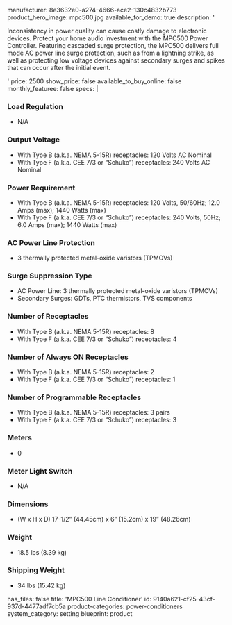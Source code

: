 manufacturer: 8e3632e0-a274-4666-ace2-130c4832b773
product_hero_image: mpc500.jpg
available_for_demo: true
description: '<p>Inconsistency in power quality can cause costly damage to electronic devices. Protect your home audio investment with the MPC500 Power Controller. Featuring cascaded surge protection, the MPC500 delivers full mode AC power line surge protection, such as from a lightning strike, as well as protecting low voltage devices against secondary surges and spikes that can occur after the initial event.</p>'
price: 2500
show_price: false
available_to_buy_online: false
monthly_featuree: false
specs: |
  <h3><b>Load Regulation</b></h3><ul><li>N/A</li></ul><h3>Output Voltage&nbsp;</h3><ul><li>With Type B (a.k.a. NEMA 5-15R) receptacles: 120 Volts AC Nominal</li><li>With Type F (a.k.a. CEE 7/3 or “Schuko”) receptacles:<b>&nbsp;</b>240 Volts AC Nominal</li></ul><h3><b>Power Requirement&nbsp;</b></h3><ul><li>With Type B (a.k.a. NEMA 5-15R) receptacles:&nbsp;120 Volts, 50/60Hz;&nbsp;12.0 Amps (max); 1440 Watts (max)</li><li>With Type F (a.k.a. CEE 7/3 or “Schuko”) receptacles:&nbsp;240 Volts, 50Hz; 6.0 Amps (max); 1440 Watts (max)</li></ul><h3>AC Power Line Protection</h3><ul><li>3 thermally protected metal-oxide varistors (TPMOVs)</li></ul><h3>Surge Suppression Type</h3><ul><li>AC Power Line: 3 thermally protected metal-oxide varistors (TPMOVs)<br></li><li>Secondary Surges: GDTs, PTC thermistors, TVS components</li></ul><h3>Number of Receptacles</h3><ul><li>With Type B (a.k.a. NEMA 5-15R) receptacles: 8</li><li>With Type F (a.k.a. CEE 7/3 or “Schuko”) receptacles: 4</li></ul><h3>Number of Always ON Receptacles</h3><ul><li>With Type B (a.k.a. NEMA 5-15R) receptacles: 2</li><li>With Type F (a.k.a. CEE 7/3 or “Schuko”) receptacles: 1</li></ul><h3>Number of Programmable Receptacles</h3><ul><li>With Type B (a.k.a. NEMA 5-15R) receptacles: 3 pairs&nbsp;<br></li><li>With Type F (a.k.a. CEE 7/3 or “Schuko”) receptacles: 3</li></ul><h3>Meters</h3><ul><li>0&nbsp;</li></ul><h3>Meter Light Switch</h3><ul><li>N/A &nbsp;</li></ul><h3>Dimensions&nbsp;</h3><ul><li>(W x H x D) 17-1/2” (44.45cm) x 6” (15.2cm) x 19” (48.26cm)&nbsp;
  </li></ul><h3>Weight</h3><ul><li>18.5 lbs (8.39 kg)&nbsp;</li></ul><h3>Shipping Weight&nbsp;</h3><ul><li>34 lbs (15.42 kg)</li></ul>
has_files: false
title: 'MPC500 Line Conditioner'
id: 9140a621-cf25-43cf-937d-4477adf7cb5a
product-categories: power-conditioners
system_category: setting
blueprint: product
